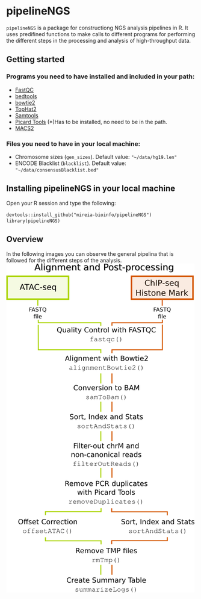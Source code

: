 # pipelineNGS
`pipelineNGS` is a package for constructiong NGS analysis pipelines in R. It uses
predifined functions to make calls to different programs for performing the different 
steps in the processing and analysis of high-throughput data.

## Getting started
### Programs you need to have installed and included in your path:
- [FastQC](https://www.bioinformatics.babraham.ac.uk/projects/fastqc/)
- [bedtools](http://bedtools.readthedocs.io/en/latest/)
- [bowtie2](http://bowtie-bio.sourceforge.net/bowtie2/index.shtml)
- [TopHat2](https://ccb.jhu.edu/software/tophat/index.shtml)
- [Samtools](http://www.htslib.org/)
- [Picard Tools](https://broadinstitute.github.io/picard/) (*)Has to be installed, no need to be in the path.
- [MACS2](https://github.com/taoliu/MACS)

### Files you need to have in your local machine:
- Chromosome sizes (`gen_sizes`). Default value: `"~/data/hg19.len"`
- ENCODE Blacklist (`blacklist`). Default value: `"~/data/consensusBlacklist.bed"`

## Installing pipelineNGS in your local machine
Open your R session and type the following:
```
devtools::install_github("mireia-bioinfo/pipelineNGS")
library(pipelineNGS)
```

## Overview
In the following images you can observe the general pipelina that is followed for the different steps of the analysis.
![](vignettes/figures/align_postproc.png) 
